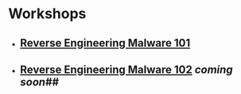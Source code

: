 <link rel="shortcut icon" type="image/x-icon" href="favicon.ico">

# Workshops #
- ## [Reverse Engineering Malware 101](https://securedorg.github.io/RE101/) ##
- ## [Reverse Engineering Malware 102](https://securedorg.github.io/RE102) *coming soon*##
